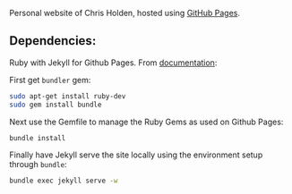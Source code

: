 Personal website of Chris Holden, hosted using [GitHub Pages](http://pages.github.com).

## Dependencies:

Ruby with Jekyll for Github Pages. From [documentation](https://help.github.com/articles/using-jekyll-with-pages/):

First get `bundler` gem:
``` bash
sudo apt-get install ruby-dev
sudo gem install bundle
```

Next use the Gemfile to manage the Ruby Gems as used on Github Pages:
``` bash
bundle install
```

Finally have Jekyll serve the site locally using the environment setup through `bundle`:
``` bash
bundle exec jekyll serve -w
```
